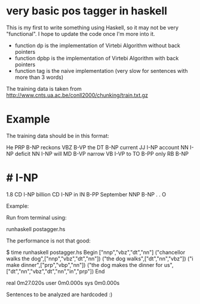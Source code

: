 very basic pos tagger in haskell
==========

This is my first to write something using Haskell, so it may not be very "functional". I hope to update the code once I'm more into it.

* function dp is the implementation of Virtebi Algorithm without back pointers
* function dpbp is the implementation of Virtebi Algorithm with back pointers
* function tag is the naive implementation (very slow for sentences with more than 3 words)

The training data is taken from http://www.cnts.ua.ac.be/conll2000/chunking/train.txt.gz

Example
=======

The training data should be in this format:

He        PRP  B-NP
reckons   VBZ  B-VP
the       DT   B-NP
current   JJ   I-NP
account   NN   I-NP
deficit   NN   I-NP
will      MD   B-VP
narrow    VB   I-VP
to        TO   B-PP
only      RB   B-NP
#         #    I-NP
1.8       CD   I-NP
billion   CD   I-NP
in        IN   B-PP
September NNP  B-NP
.         .    O

Example:

Run from terminal using:

runhaskell postagger.hs

The performance is not that good:

$ time runhaskell postagger.hs
Begin
["nnp","vbz","dt","nn"]
("chancellor walks the dog",["nnp","vbz","dt","nn"])
("the dog walks",["dt","nn","vbz"])
("i make dinner",["prp","vbp","nn"])
("the dog makes the dinner for us",["dt","nn","vbz","dt","nn","in","prp"])
End

real    0m27.020s
user    0m0.000s
sys     0m0.000s


Sentences to be analyzed are hardcoded :)
